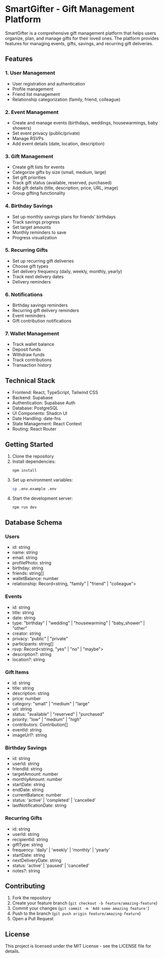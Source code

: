 # SmartGifter - Gift Management Platform

SmartGifter is a comprehensive gift management platform that helps users organize, plan, and manage gifts for their loved ones. The platform provides features for managing events, gifts, savings, and recurring gift deliveries.

## Features

### 1. User Management
- User registration and authentication
- Profile management
- Friend list management
- Relationship categorization (family, friend, colleague)

### 2. Event Management
- Create and manage events (birthdays, weddings, housewarmings, baby showers)
- Set event privacy (public/private)
- Manage RSVPs
- Add event details (date, location, description)

### 3. Gift Management
- Create gift lists for events
- Categorize gifts by size (small, medium, large)
- Set gift priorities
- Track gift status (available, reserved, purchased)
- Add gift details (title, description, price, URL, image)
- Group gifting functionality

### 4. Birthday Savings
- Set up monthly savings plans for friends' birthdays
- Track savings progress
- Set target amounts
- Monthly reminders to save
- Progress visualization

### 5. Recurring Gifts
- Set up recurring gift deliveries
- Choose gift types
- Set delivery frequency (daily, weekly, monthly, yearly)
- Track next delivery dates
- Delivery reminders

### 6. Notifications
- Birthday savings reminders
- Recurring gift delivery reminders
- Event reminders
- Gift contribution notifications

### 7. Wallet Management
- Track wallet balance
- Deposit funds
- Withdraw funds
- Track contributions
- Transaction history

## Technical Stack

- Frontend: React, TypeScript, Tailwind CSS
- Backend: Supabase
- Authentication: Supabase Auth
- Database: PostgreSQL
- UI Components: Shadcn UI
- Date Handling: date-fns
- State Management: React Context
- Routing: React Router

## Getting Started

1. Clone the repository
2. Install dependencies:
   ```bash
   npm install
   ```
3. Set up environment variables:
   ```bash
   cp .env.example .env
   ```
4. Start the development server:
   ```bash
   npm run dev
   ```

## Database Schema

### Users
- id: string
- name: string
- email: string
- profilePhoto: string
- birthday: string
- friends: string[]
- walletBalance: number
- relationship: Record<string, "family" | "friend" | "colleague">

### Events
- id: string
- title: string
- date: string
- type: "birthday" | "wedding" | "housewarming" | "baby_shower" | "other"
- creator: string
- privacy: "public" | "private"
- participants: string[]
- rsvp: Record<string, "yes" | "no" | "maybe">
- description?: string
- location?: string

### Gift Items
- id: string
- title: string
- description: string
- price: number
- category: "small" | "medium" | "large"
- url: string
- status: "available" | "reserved" | "purchased"
- priority: "low" | "medium" | "high"
- contributors: Contribution[]
- eventId: string
- imageUrl?: string

### Birthday Savings
- id: string
- userId: string
- friendId: string
- targetAmount: number
- monthlyAmount: number
- startDate: string
- endDate: string
- currentBalance: number
- status: 'active' | 'completed' | 'cancelled'
- lastNotificationDate: string

### Recurring Gifts
- id: string
- userId: string
- recipientId: string
- giftType: string
- frequency: 'daily' | 'weekly' | 'monthly' | 'yearly'
- startDate: string
- nextDeliveryDate: string
- status: 'active' | 'paused' | 'cancelled'
- notes?: string

## Contributing

1. Fork the repository
2. Create your feature branch (`git checkout -b feature/amazing-feature`)
3. Commit your changes (`git commit -m 'Add some amazing feature'`)
4. Push to the branch (`git push origin feature/amazing-feature`)
5. Open a Pull Request

## License

This project is licensed under the MIT License - see the LICENSE file for details.
